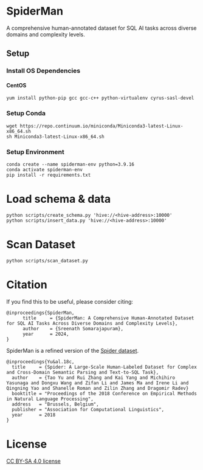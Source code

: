 # SpiderMan
A comprehensive human-annotated dataset for SQL AI tasks across diverse domains and complexity levels.

## Setup
### Install OS Dependencies
#### CentOS
```
yum install python-pip gcc gcc-c++ python-virtualenv cyrus-sasl-devel
```

### Setup Conda
```
wget https://repo.continuum.io/miniconda/Miniconda3-latest-Linux-x86_64.sh
sh Miniconda3-latest-Linux-x86_64.sh
```
### Setup Environment
```
conda create --name spiderman-env python=3.9.16
conda activate spiderman-env
pip install -r requirements.txt
```

# Load schema & data
```
python scripts/create_schema.py 'hive://<hive-address>:10000'
python scripts/insert_data.py 'hive://<hive-address>:10000'
```

# Scan Dataset
```
python scripts/scan_dataset.py
```

# Citation

If you find this to be useful, please consider citing:
```
@inproceedings{SpiderMan,
      title     = {SpiderMan: A Comprehensive Human-Annotated Dataset for SQL AI Tasks Across Diverse Domains and Complexity Levels},
      author    = {Sreenath Somarajapuram},
      year      = 2024,
}
```
SpiderMan is a refined version of the [Spider dataset](https://yale-lily.github.io/spider).
```
@inproceedings{Yu&al.18c,
  title     = {Spider: A Large-Scale Human-Labeled Dataset for Complex and Cross-Domain Semantic Parsing and Text-to-SQL Task},
  author    = {Tao Yu and Rui Zhang and Kai Yang and Michihiro Yasunaga and Dongxu Wang and Zifan Li and James Ma and Irene Li and Qingning Yao and Shanelle Roman and Zilin Zhang and Dragomir Radev}
  booktitle = "Proceedings of the 2018 Conference on Empirical Methods in Natural Language Processing",
  address   = "Brussels, Belgium",
  publisher = "Association for Computational Linguistics",
  year      = 2018
}
```

# License

[CC BY-SA 4.0 license](https://creativecommons.org/licenses/by-sa/4.0/legalcode)
